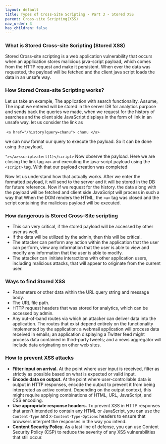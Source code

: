 ```yaml
---
layout: default
title: Types of Cross-Site Scripting - Part 3 - Stored XSS
parent: Cross-site Scripting(XSS)
nav_order: 3
has_children: false
---
```



### What is Stored Cross-site Scripting (Stored XSS)

Stored Cross-site scripting is a web application vulnerability that occurs when an application stores malicious java-script payload, which comes from the HTTP request and make it persistent. When ever the data was requested, the payload will be fetched and the client java script loads the data in an unsafe way.

### How Stored Cross-site Scripting works?

Let us take an example, The application with search functionality. Assume, The input we entered will be stored in the server DB for analytics purpose and sends back the queries we made, when we request for the history of searches and the client side JavaScript displays in the form of link in an unsafe way. let us consider the link as 

 `<a href="/history?query=chanu"> chanu </a>`

we can now format our query to execute the payload. So it can be done using the payload, 

`"></a><script>alert(1)</script>` Now observe the payload. Here we are closing the link tag `<a>` and executing the java-script payload using the `<script>` tag. With that our payload creation was completed 

Now let us understand how that actually works. After we enter the formatted payload, it will send to the server and it will be stored in the DB for future reference. Now if we request for the history. the data along with the payload will be fetched and client side JavaScript will process in such a way that When the DOM renders the HTML, the `<a>` tag was closed and the script containing the malicious payload will be executed. 

### How dangerous is Stored Cross-Site scripting

*   This can very critical, if the stored payload will be accessed by other user as well.
*   If the data will be utilized by the admin, then this will be critical.
*   The attacker can perform any action within the application that the user can perform, view any information that the user is able to view and modify any information that the user is able to modify.
*   The attacker can  initiate interactions with other application users, including malicious attacks, that will appear to originate from the current user.

### Ways to find Stored XSS

*   Parameters or other data within the URL query string and message body.
*   The URL file path.
*   HTTP request headers that was stored for analytics, which can be accessed by admin.
*   Any out-of-band routes via which an attacker can deliver data into the application. The routes that exist depend entirely on the functionality implemented by the application: a webmail application will process data received in emails; an application displaying a Twitter feed might process data contained in third-party tweets; and a news aggregator will include data originating on other web sites.

### How to prevent XSS attacks

*   **Filter input on arrival.** At the point where user input is received, filter as strictly as possible based on what is expected or valid input.
*   **Encode data on output.** At the point where user-controllable data is output in HTTP responses, encode the output to prevent it from being interpreted as active content. Depending on the output context, this might require applying combinations of HTML, URL, JavaScript, and CSS encoding.
*   **Use appropriate response headers.** To prevent XSS in HTTP responses that aren't intended to contain any HTML or JavaScript, you can use the `Content-Type` and `X-Content-Type-Options` headers to ensure that browsers interpret the responses in the way you intend.
*   **Content Security Policy.** As a last line of defense, you can use Content Security Policy (CSP) to reduce the severity of any XSS vulnerabilities that still occur.